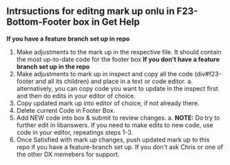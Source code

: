 ## Intrsuctions for editng mark up onlu in F23-Bottom-Footer box in Get Help
__If you have a feature branch set up in repo__
1. Make adjustments to the mark up in the respective file. It should contain the most up-to-date code for the footer box
__If you don't have a feature branch set up in the repo__
1. Make adjustments to mark up in inspect and copy all the code (div#f23-footer and all its children) and place in a text or code editor.
	a. alternatively, you can copy code you want to update in the inspect first and then do edits in your editor of choice.
2. Copy updated mark up into editor of choice, if not already there.
3. Delete current Code in Footer Box.
4. Add NEW code into box & submit to review changes. 
	a. **NOTE:** Do try to further edit in libanswers. If you need to make edits to new code, use code in your editor, repeatings steps 1-3.
5. Once Satisfied with mark up changes, push updated mark up to this repo if you have a feature-branch set up. If you don't ask Chris or one of the other DX memebers for support.
